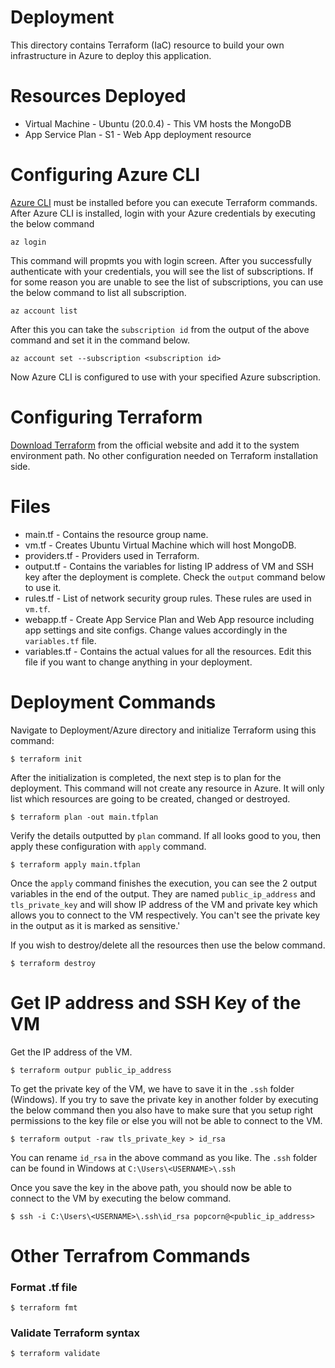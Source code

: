 # Deployment

This directory contains Terraform (IaC) resource to build your own infrastructure in Azure to deploy this application.

# Resources Deployed
- Virtual Machine - Ubuntu (20.0.4) - This VM hosts the MongoDB
- App Service Plan - S1 - Web App deployment resource

# Configuring Azure CLI
[Azure CLI](https://learn.microsoft.com/en-us/cli/azure/install-azure-cli) must be installed before you can execute Terraform commands. After Azure CLI is installed, login with your Azure credentials by executing the below command

```shell
az login
```

This command will propmts you with login screen. After you successfully authenticate with your credentials, you will see the list of subscriptions. If for some reason you 
are unable to see the list of subscriptions, you can use the below command to list all subscription. 

```shell
az account list
```

After this you can take the `subscription id` from the output of the above command and set it in the command below.

```shell
az account set --subscription <subscription id>
```

Now Azure CLI is configured to use with your specified Azure subscription.

# Configuring Terraform
[Download Terraform](https://www.terraform.io/downloads) from the official website and add it to the system environment path. No other configuration needed on Terraform installation side. 

# Files
- main.tf - Contains the resource group name.
- vm.tf - Creates Ubuntu Virtual Machine which will host MongoDB.
- providers.tf - Providers used in Terraform.
- output.tf - Contains the variables for listing IP address of VM and SSH key after the deployment is complete. Check the `output` command below to use it.
- rules.tf - List of network security group rules. These rules are used in `vm.tf`.
- webapp.tf - Create App Service Plan and Web App resource including app settings and site configs. Change values accordingly in the `variables.tf` file.
- variables.tf - Contains the actual values for all the resources. Edit this file if you want to change anything in your deployment.

# Deployment Commands
Navigate to Deployment/Azure directory and initialize Terraform using this command:

```shell
$ terraform init
```

After the initialization is completed, the next step is to plan for the deployment. This command will not create any resource in Azure. It will only list which resources are going to be created, changed or destroyed.

```shell
$ terraform plan -out main.tfplan
```

Verify the details outputted by `plan` command. If all looks good to you, then apply these configuration with `apply` command.

```shell
$ terraform apply main.tfplan
```

Once the `apply` command finishes the execution, you can see the 2 output variables in the end of the output. They are named `public_ip_address` and `tls_private_key` and will show IP address of the VM and private key which allows you to connect to the VM respectively.
You can't see the private key in the output as it is marked as sensitive.'

If you wish to destroy/delete all the resources then use the below command.

```shell
$ terraform destroy
```

# Get IP address and SSH Key of the VM

Get the IP address of the VM.
```shell
$ terraform outpur public_ip_address
```

To get the private key of the VM, we have to save it in the `.ssh` folder (Windows). If you try to save the private key in another folder by executing the below command then you also have to make sure that you setup right permissions to the key file or else you will not be able to connect to the VM.
```shell
$ terraform output -raw tls_private_key > id_rsa
```

You can rename `id_rsa` in the above command as you like. The `.ssh` folder can be found in Windows at `C:\Users\<USERNAME>\.ssh`

Once you save the key in the above path, you should now be able to connect to the VM by executing the below command.

```shell
$ ssh -i C:\Users\<USERNAME>\.ssh\id_rsa popcorn@<public_ip_address>
```

# Other Terrafrom Commands

### Format .tf file
```shell
$ terraform fmt
```

### Validate Terraform syntax
```shell
$ terraform validate
```
